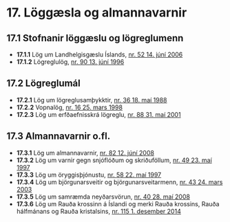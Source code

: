# 17. Löggæsla og almannavarnir

## 17.1 Stofnanir löggæslu og lögreglumenn

* __17.1.1__ Lög um Landhelgisgæslu Íslands, [nr. 52 14. júní 2006](2006052.md)
* __17.1.2__ Lögreglulög, [nr. 90 13. júní 1996](1996090.md)

## 17.2 Lögreglumál

* __17.2.1__ Lög um lögreglusamþykktir, [nr. 36 18. maí 1988](1988036.md)
* __17.2.2__ Vopnalög, [nr. 16 25. mars 1998](1998016.md)
* __17.2.3__ Lög um erfðaefnisskrá lögreglu, [nr. 88 31. maí 2001](2001088.md)

## 17.3 Almannavarnir o.fl.

* __17.3.1__ Lög um almannavarnir, [nr. 82 12. júní 2008](2008082.md)
* __17.3.2__ Lög um varnir gegn snjóflóðum og skriðuföllum, [nr. 49 23. maí 1997](1997049.md)
* __17.3.3__ Lög um öryggisþjónustu, [nr. 58 22. maí 1997](1997058.md)
* __17.3.4__ Lög um björgunarsveitir og björgunarsveitarmenn, [nr. 43 24. mars 2003](2003043.md)
* __17.3.5__ Lög um samræmda neyðarsvörun, [nr. 40 28. maí 2008](2008040.md)
* __17.3.6__ Lög um Rauða krossinn á Íslandi og merki Rauða krossins, Rauða hálfmánans og Rauða kristalsins, [nr. 115 1. desember 2014](2014115.md)

